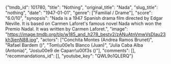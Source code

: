 {"tmdb_id": 101780, "title": "Nothing", "original_title": "Nada", "slug_title": "nothing", "date": "1947-01-01", "genre": ["Familial / Drame"], "score": "6.0/10", "synopsis": "Nada is a 1947 Spanish drama film directed by Edgar Neville. It is based on Carmen Laforet's famous novel Nada which won the Premio Nadal. It was written by Carmen Laforet.", "image": "https://image.tmdb.org/t/p/w185_and_h278_bestv2/zANuAtnVmwVsDIau23kh3jenN88.jpg", "actors": ["Conchita Montes (Andrea Ramos Brunet)", "Rafael Bardem ()", "Tom\u00e1s Blanco (Juan)", "Julia Caba Alba (Antonia)", "Jos\u00e9 de Caparr\u00f3s ()"], "comments": [], "recommandations_id": [], "youtube_key": "QWL9o1QLERQ"}